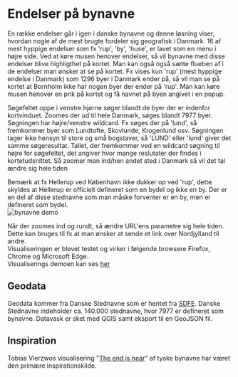 # Endelser på bynavne
En række endelser går i igen i danske bynavne og denne løsning viser, hvordan nogle af de mest brugte fordeler sig geografisk i Danmark.
16 af mest hyppige endelser som fx 'rup', 'by', 'huse', er lavet som en menu i højre side. Ved at køre musen henover endelser, så vil bynavne med disse endelser blive highligthet på kortet. Man kan også også sætte flueben af i de endelser man ønsker at se på kortet. Fx vises kun 'rup' (mest hyppige endelse i Danmark) som 1296 byer i Danmark ender på, så vil man se på kortet at Bornholm ikke har nogen byer der ender på 'rup'. Man kan køre musen henover en prik på kortet og få navnet på byen angivet i en popup.

Søgefeltet oppe i venstre hjørne søger blandt de byer der er indenfor kortvinduet. Zoomes der ud til hele Danmark, søges blandt 7977 byer. Søgningen har højre/venstre wildcard. Fx søges der på 'lund', så fremkommer byer som Lundtofte, Skovlunde, Krogenlund osv.
Søgningen tager ikke hensyn til store og små bogstaver, så 'LUND' eller 'lund' giver det samme søgeresultat. Tallet, der fremkommer ved en wildcard søgning til højre for søgefeltet, det angiver hvor mange reslutater der findes i kortetudsnittet. Så zoomer man ind/hen andet sted i Danmark så vil det tal ændre sig hele tiden<br>

Bemærk at fx Hellerup ved København ikke dukker op ved 'rup', dette skyldes at Hellerup er officielt defineret som en bydel og ikke en by. Der er en del af disse stednavne som man måske forventer er en by, men er defineret som bydel.  
![bynavne demo](demo.gif "bynavne demo")

Når der zoomes ind og rundt, så ændre URL'ens parametre sig hele tiden. Dette kan bruges til fx at man ønsker at sende et link over Nordjylland til andre.  
Visualiseringen er blevet testet og virker i følgende browsere Firefox, Chrome og Microsoft Edge. <br>
Visualiserings demoen kan ses [her](https://baffioso.github.io/bynavn/#5.89/56.117/11.489)
## Geodata

Geodata kommer fra Danske Stednavne som er hentet fra [SDFE](https://sdfe.dk/hent-data/danske-stednavne/).  Danske Stednavne indeholder ca. 140.000 stednavne, hvor 7977 er defineret som bynavne. Datavask er sket med QGIS samt eksport til en GeoJSON fil.

## Inspiration
Tobias Vierzwos visualisering "[The end is near](https://tobiaskauer.org/projects/end/)" af tyske bynavne har været den primære inspirationskilde. 
